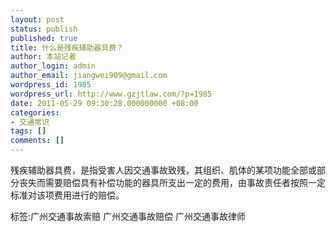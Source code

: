 ```yaml
---
layout: post
status: publish
published: true
title: 什么是残疾辅助器具费？
author: 本站记者
author_login: admin
author_email: jiangwei909@gmail.com
wordpress_id: 1985
wordpress_url: http://www.gzjtlaw.com/?p=1985
date: 2011-05-29 09:30:28.000000000 +08:00
categories:
- 交通常识
tags: []
comments: []
---
```

 残疾辅助器具费，是指受害人因交通事故致残，其组织、肌体的某项功能全部或部分丧失而需要赔偿具有补偿功能的器具所支出一定的费用，由事故责任者按照一定标准对该项费用进行的赔偿。标签:广州交通事故索赔 广州交通事故赔偿 广州交通事故律师
